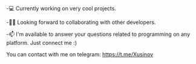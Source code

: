 -💻 Currently working on very cool projects. 

-✌🏻  Looking forward to collaborating with other developers.

-📫 I'm available to answer your questions related to programming on any platform. Just connect me :)

  You can contact with me on telegram: https://t.me/Xusinov 
<!---
Khusinov/Khusinov is a ✨ special ✨ repository because its `README.md` (this file) appears on your GitHub profile.
You can click the Preview link to take a look at your changes.
--->
